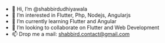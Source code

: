 - 👋 Hi, I’m @shabbirdudhiyawala
- 👀 I’m interested in Flutter, Php, Nodejs, Angularjs
- 🌱 I’m currently learning Flutter and Angular 
- 💞️ I’m looking to collaborate on Flutter and Web Development 
- 📫 Drop me a mail: shabbird.contact@gmail.com

